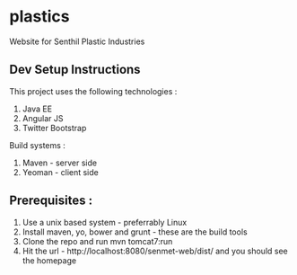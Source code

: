 plastics
========

Website for Senthil Plastic Industries

Dev Setup Instructions
-----------------------
This project uses the following technologies :
1) Java EE
2) Angular JS
3) Twitter Bootstrap

Build systems :
1) Maven - server side
2) Yeoman - client side

Prerequisites :
--------------
1) Use a unix based system - preferrably Linux
2) Install maven, yo, bower and grunt  - these are the build tools
3) Clone the repo and run mvn tomcat7:run
4) Hit the url - http://localhost:8080/senmet-web/dist/ and you should see the homepage
